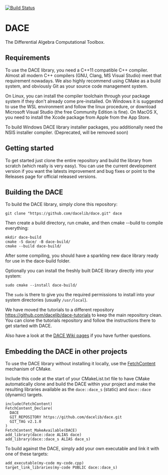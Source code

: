 [![Build Status](https://travis-ci.org/dacelib/dace.svg?branch=master)](https://travis-ci.org/dacelib/dace)

# DACE
The Differential Algebra Computational Toolbox.

## Requirements
To use the DACE library, you need a C++11 compatible C++ compiler. Almost all modern C++ compilers (GNU, Clang, MS Visual Studio) meet that requirement nowadays. We also highly recommend using CMake as a build system, and obviously Git as your source code management system.

On Linux, you can install the compiler toolchain through your package system if they don't already come pre-installed. On Windows it is suggested to use the WSL environment and follow the linux procedure, or download Microsoft Visual Studio (the free Community Edition is fine). On MacOS X, you need to install the Xcode package from Apple from the App Store.

To build Windows DACE library installer packages, you additionally need the NSIS installer compiler. (Deprecated, will be removed soon)

## Getting started
To get started just clone the entire repository and build the library from scratch (which really is very easy). You can use the current development version if you want the latests improvement and bug fixes or point to the Releases page for official released versions.

## Building the DACE
To build the DACE library, simply clone this repository:
```
git clone "https://github.com/dacelib/dace.git" dace
```
Then create a build directory, run cmake, and then cmake --build to compile everything:
```
mkdir dace-build
cmake -S dace/ -B dace-build/
cmake --build dace-build/
```
After some compiling, you should have a sparkling new dace library ready for use in the dace-build folder.

Optionally you can install the freshly built DACE library directly into your system:
```
sudo cmake --install dace-build/
```
The ```sudo``` is there to give you the required permissions to install into your system directories (usually ```/usr/local```).

We have moved the tutorials to a different repository https://github.com/dacelib/dace-tutorials to keep the main repository clean. You can clone the tutorials repository and follow the instructions there to get started with DACE.

Also have a look at the [DACE Wiki pages](https://github.com/dacelib/dace/wiki) if you have further questions.

## Embedding the DACE in other projects
To use the DACE library without installing it locally, use the [FetchContent](https://cmake.org/cmake/help/v3.19/module/FetchContent.html) mechanism of CMake.

Include this code at the start of your CMakeList.txt file to have CMake automatically clone and build the DACE within your project and make the resulting libraries available as the `dace::dace_s` (static) and `dace::dace` (dynamic) targets.
```
include(FetchContent)
FetchContent_Declare(
  DACE
  GIT_REPOSITORY https://github.com/dacelib/dace.git
  GIT_TAG v2.1.0
)
FetchContent_MakeAvailable(DACE)
add_library(dace::dace ALIAS dace)
add_library(dace::dace_s ALIAS dace_s)
```

To build against the DACE, simply add your own executable and link it with one of these targets:
```
add_executable(my-code my-code.cpp)
target_link_libraries(my-code PUBLIC dace::dace_s)
```
